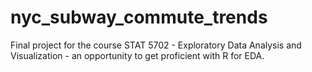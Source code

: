 # nyc_subway_commute_trends
Final project for the course STAT 5702 - Exploratory Data Analysis and Visualization - an opportunity to get proficient with R for EDA. 
